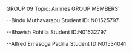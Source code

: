 GROUP 09
Topic: Airlines
GROUP MEMBERS:


--Bindu Muthavarapu
Student ID: N01525797

--Bhavish Rohilla
Student ID:N01532797

--Alfred Emasoga Padilla
Student ID:N01534041

